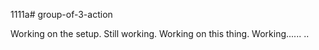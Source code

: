 1111a# group-of-3-action

Working on the setup.
Still working.
Working on this thing.
Working......
..